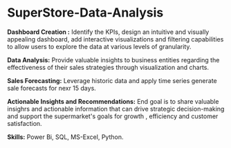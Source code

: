 # SuperStore-Data-Analysis

**Dashboard Creation :** Identify the KPIs, design an intuitive and visually appealing dashboard, add interactive visualizations and filtering capabilities to allow users to explore the data at various levels of granularity.

**Data Analysis:** Provide valuable insights to business entities regarding the effectiveness of their sales strategies through visualization and charts.

**Sales Forecasting:** Leverage historic data and apply time series generate sale forecasts for nexr 15 days.

**Actionable Insights and Recommendations:** End goal is to share valuable insighrs and actionable information that can drive strategic decision-making and support the supermarket's goals for growth , efficiency and customer satisfaction.

**Skills:** Power Bi, SQL, MS-Excel, Python.


